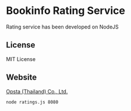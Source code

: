 # Bookinfo Rating Service

Rating service has been developed on NodeJS

## License

MIT License

## Website

[Opsta (Thailand) Co., Ltd.](https://www.opsta.co.th)

```bash
node ratings.js 8080
```